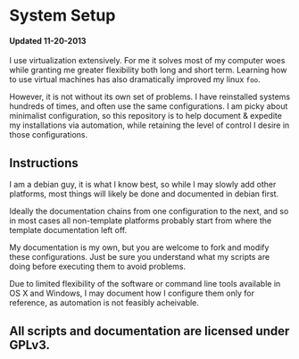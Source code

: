 
# System Setup
#### Updated 11-20-2013

I use virtualization extensively.  For me it solves most of my computer woes while granting me greater flexibility both long and short term.  Learning how to use virtual machines has also dramatically improved my linux `foo`.

However, it is not without its own set of problems.  I have reinstalled systems hundreds of times, and often use the same configurations.  I am picky about minimalist configuration, so this repository is to help document & expedite my installations via automation, while retaining the level of control I desire in those configurations.


## Instructions

I am a debian guy, it is what I know best, so while I may slowly add other platforms, most things will likely be done and documented in debian first.

Ideally the documentation chains from one configuration to the next, and so in most cases all non-template platforms probably start from where the template documentation left off.

My documentation is my own, but you are welcome to fork and modify these configurations.  Just be sure you understand what my scripts are doing before executing them to avoid problems.

Due to limited flexibility of the software or command line tools available in OS X and Windows, I may document how I configure them only for reference, as automation is not feasibly acheivable.


## All scripts and documentation are licensed under GPLv3.
